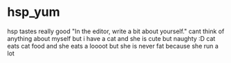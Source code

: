 # hsp_yum
hsp tastes really good
"In the editor, write a bit about yourself."
cant think of anything about myself but i have a cat and she is cute but naughty :D
cat eats cat food and she eats a loooot 
but she is never fat because she run a lot
